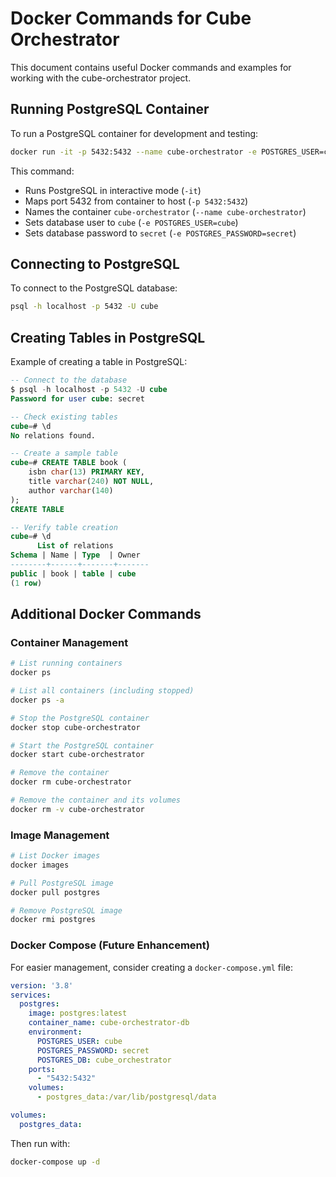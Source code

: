 # Docker Commands for Cube Orchestrator

This document contains useful Docker commands and examples for working with the cube-orchestrator project.

## Running PostgreSQL Container

To run a PostgreSQL container for development and testing:

```bash
docker run -it -p 5432:5432 --name cube-orchestrator -e POSTGRES_USER=cube -e POSTGRES_PASSWORD=secret postgres
```

This command:

- Runs PostgreSQL in interactive mode (`-it`)
- Maps port 5432 from container to host (`-p 5432:5432`)
- Names the container `cube-orchestrator` (`--name cube-orchestrator`)
- Sets database user to `cube` (`-e POSTGRES_USER=cube`)
- Sets database password to `secret` (`-e POSTGRES_PASSWORD=secret`)

## Connecting to PostgreSQL

To connect to the PostgreSQL database:

```bash
psql -h localhost -p 5432 -U cube
```

## Creating Tables in PostgreSQL

Example of creating a table in PostgreSQL:

```sql
-- Connect to the database
$ psql -h localhost -p 5432 -U cube
Password for user cube: secret

-- Check existing tables
cube=# \d
No relations found.

-- Create a sample table
cube=# CREATE TABLE book (
    isbn char(13) PRIMARY KEY,
    title varchar(240) NOT NULL,
    author varchar(140)
);
CREATE TABLE

-- Verify table creation
cube=# \d
      List of relations
Schema | Name | Type  | Owner
--------+------+-------+-------
public | book | table | cube
(1 row)
```

## Additional Docker Commands

### Container Management

```bash
# List running containers
docker ps

# List all containers (including stopped)
docker ps -a

# Stop the PostgreSQL container
docker stop cube-orchestrator

# Start the PostgreSQL container
docker start cube-orchestrator

# Remove the container
docker rm cube-orchestrator

# Remove the container and its volumes
docker rm -v cube-orchestrator
```

### Image Management

```bash
# List Docker images
docker images

# Pull PostgreSQL image
docker pull postgres

# Remove PostgreSQL image
docker rmi postgres
```

### Docker Compose (Future Enhancement)

For easier management, consider creating a `docker-compose.yml` file:

```yaml
version: '3.8'
services:
  postgres:
    image: postgres:latest
    container_name: cube-orchestrator-db
    environment:
      POSTGRES_USER: cube
      POSTGRES_PASSWORD: secret
      POSTGRES_DB: cube_orchestrator
    ports:
      - "5432:5432"
    volumes:
      - postgres_data:/var/lib/postgresql/data

volumes:
  postgres_data:
```

Then run with:

```bash
docker-compose up -d
```
